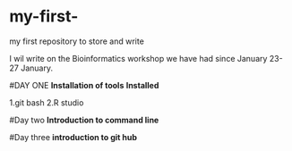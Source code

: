 # my-first-
my first repository to store and write

I wil write on the Bioinformatics workshop we have had since January 23-27 January.

#DAY ONE
**Installation of tools**
**Installed**

1.git bash 
2.R studio

#Day two
**Introduction to command line**

#Day three
**introduction to git hub**
